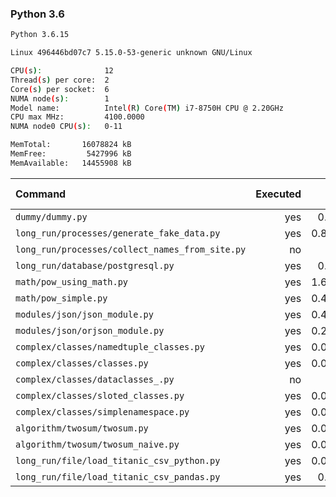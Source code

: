 ### **Python 3.6**

```bash
Python 3.6.15

Linux 496446bd07c7 5.15.0-53-generic unknown GNU/Linux

CPU(s):              12
Thread(s) per core:  2
Core(s) per socket:  6
NUMA node(s):        1
Model name:          Intel(R) Core(TM) i7-8750H CPU @ 2.20GHz
CPU max MHz:         4100.0000
NUMA node0 CPU(s):   0-11

MemTotal:       16078824 kB
MemFree:         5427996 kB
MemAvailable:   14455908 kB
```

| Command | Executed | Mean [s] | Stddev [s] | Median [s] | Min [s] | Max [s] | Memory [MB] |
|:---|---:|---:|---:|---:|---:|---:|---:|
| `dummy/dummy.py` | yes | 0.0329 | 0.0003 | 0.03288 | 0.03251 | 0.03353 | 21.60273 |
| `long_run/processes/generate_fake_data.py` | yes | 0.82029 | 0.01045 | 0.81868 | 0.80915 | 0.83734 | 64.56602 |
| `long_run/processes/collect_names_from_site.py` | no | -1 | -1 | -1 | -1 | -1 | -1 |
| `long_run/database/postgresql.py` | yes | 0.1445 | 0.0021 | 0.14414 | 0.14196 | 0.14757 | 26.30781 |
| `math/pow_using_math.py` | yes | 1.63295 | 0.08419 | 1.61114 | 1.54502 | 1.84507 | 21.63672 |
| `math/pow_simple.py` | yes | 0.45588 | 0.00591 | 0.45515 | 0.44806 | 0.46534 | 21.69063 |
| `modules/json/json_module.py` | yes | 0.41281 | 0.00595 | 0.41272 | 0.40316 | 0.42057 | 21.81328 |
| `modules/json/orjson_module.py` | yes | 0.26657 | 0.00235 | 0.26619 | 0.264 | 0.27206 | 22.62734 |
| `complex/classes/namedtuple_classes.py` | yes | 0.09123 | 0.00079 | 0.09106 | 0.09021 | 0.09313 | 22.09375 |
| `complex/classes/classes.py` | yes | 0.04423 | 0.00032 | 0.04429 | 0.04364 | 0.04462 | 21.83047 |
| `complex/classes/dataclasses_.py` | no | -1 | -1 | -1 | -1 | -1 | -1 |
| `complex/classes/sloted_classes.py` | yes | 0.04441 | 0.00083 | 0.04412 | 0.04376 | 0.0465 | 21.80703 |
| `complex/classes/simplenamespace.py` | yes | 0.05914 | 0.00038 | 0.05915 | 0.05821 | 0.05965 | 22.02539 |
| `algorithm/twosum/twosum.py` | yes | 0.07959 | 0.00068 | 0.07983 | 0.07856 | 0.08043 | 22.14258 |
| `algorithm/twosum/twosum_naive.py` | yes | 0.08077 | 0.00304 | 0.07953 | 0.0783 | 0.0883 | 22.1793 |
| `long_run/file/load_titanic_csv_python.py` | yes | 0.06901 | 0.00052 | 0.06898 | 0.06785 | 0.0696 | 21.91445 |
| `long_run/file/load_titanic_csv_pandas.py` | yes | 0.6775 | 0.0072 | 0.67688 | 0.66734 | 0.6902 | 61.68125 |
